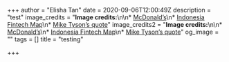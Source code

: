 +++
author = "Elisha Tan"
date = 2020-09-06T12:00:49Z
description = "test"
image_credits = "**Image credits:**\n\n* [McDonald’s](https://www.mcdonalds.com.sg/our-food/)\n* [Indonesia Fintech Map](https://fintechnews.sg/35731/indonesia/the-digital-ecosystems-that-will-help-indonesia-reach-80-financial-inclusion/)\n* [Mike Tyson’s quote](https://fewzion.com.au/mike-tyson-everyone-has-a-plan-until-they-get-punched-in-the-mouth/)"
image_credits2 = "**Image credits:**\n\n* [McDonald’s](https://www.mcdonalds.com.sg/our-food/)\n* [Indonesia Fintech Map](https://fintechnews.sg/35731/indonesia/the-digital-ecosystems-that-will-help-indonesia-reach-80-financial-inclusion/)\n* [Mike Tyson’s quote](https://fewzion.com.au/mike-tyson-everyone-has-a-plan-until-they-get-punched-in-the-mouth/)"
og_image = ""
tags = []
title = "testing"

+++
